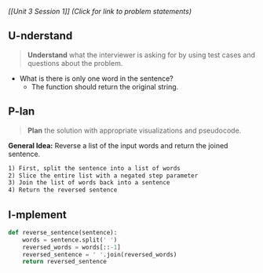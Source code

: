 *[[Unit 3 Session 1]] (Click for link to problem statements)*

## U-nderstand
 
> **Understand** what the interviewer is asking for by using test cases and questions about the problem.

- What is there is only one word in the sentence?
  - The function should return the original string.

## P-lan

> **Plan** the solution with appropriate visualizations and pseudocode.

**General Idea:** Reverse a list of the input words and return the joined sentence.

```markdown
1) First, split the sentence into a list of words
2) Slice the entire list with a negated step parameter
3) Join the list of words back into a sentence
4) Return the reversed sentence
```

## I-mplement

```python
def reverse_sentence(sentence):
    words = sentence.split(' ')
    reversed_words = words[::-1]
    reversed_sentence = ' '.join(reversed_words)
    return reversed_sentence
```
